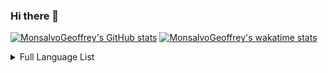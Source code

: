 ### Hi there 👋

<!--
**MonsalvoGeoffrey/MonsalvoGeoffrey** is a ✨ _special_ ✨ repository because its `README.md` (this file) appears on your GitHub profile.

Here are some ideas to get you started:

- 🔭 I’m currently working on ...
- 🌱 I’m currently learning ...
- 👯 I’m looking to collaborate on ...
- 🤔 I’m looking for help with ...
- 💬 Ask me about ...
- 📫 How to reach me: ...
- 😄 Pronouns: ...
- ⚡ Fun fact: ...
-->

[![MonsalvoGeoffrey's GitHub stats](https://github-readme-stats.vercel.app/api?username=MonsalvoGeoffrey&count_private=true&show_icons=true&theme=gruvbox&rank_icon=percentile)](https://github.com/anuraghazra/github-readme-stats) [![MonsalvoGeoffrey's wakatime stats](https://github-readme-stats.vercel.app/api/wakatime?username=Brittle_Dread&theme=gruvbox&langs_count=5&custom_title=Top%20Languages)](https://github.com/anuraghazra/github-readme-stats)


<details>
  <summary>Full Language List</summary>
  <a href="https://github.com/anuraghazra/github-readme-stats"><img src="https://github-readme-stats.vercel.app/api/wakatime?username=Brittle_Dread&theme=gruvbox&custom_title=Top%20Languages"  alt="MonsalvoGeoffrey's wakatime stats" /></a>
</details>

